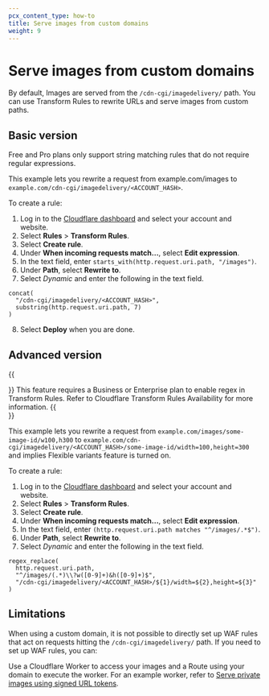 ```yaml
---
pcx_content_type: how-to
title: Serve images from custom domains
weight: 9
---
```


# Serve images from custom domains

By default, Images are served from the `/cdn-cgi/imagedelivery/` path. You can use Transform Rules to rewrite URLs and serve images from custom paths.

## Basic version

Free and Pro plans only support string matching rules that do not require regular expressions.

This example lets you rewrite a request from example.com/images to `example.com/cdn-cgi/imagedelivery/<ACCOUNT_HASH>`.

To create a rule:

1. Log in to the [Cloudflare dashboard](https://dash.cloudflare.com/login) and select your account and website.
2. Select **Rules** > **Transform Rules**.
3. Select **Create rule**.
4. Under **When incoming requests match...**, select **Edit expression**.
5. In the text field, enter `starts_with(http.request.uri.path, "/images")`.
6. Under **Path**, select **Rewrite to**.
7. Select *Dynamic* and enter the following in the text field.

```
concat(
  "/cdn-cgi/imagedelivery/<ACCOUNT_HASH>",
  substring(http.request.uri.path, 7)
)
```

8. Select **Deploy** when you are done.

## ​​Advanced version

{{<Aside type="note">}}
This feature requires a Business or Enterprise plan to enable regex in Transform Rules. Refer to Cloudflare Transform Rules Availability for more information.
{{</Aside>}}

This example lets you rewrite a request from `example.com/images/some-image-id/w100,h300` to `example.com/cdn-cgi/imagedelivery/<ACCOUNT_HASH>/some-image-id/width=100,height=300` and implies Flexible variants feature is turned on.

To create a rule:

1. Log in to the [Cloudflare dashboard](https://dash.cloudflare.com/login) and select your account and website.
2. Select **Rules** > **Transform Rules**.
3. Select **Create rule**.
4. Under **When incoming requests match...**, select **Edit expression**.
5. In the text field, enter `(http.request.uri.path matches "^/images/.*$")`.
6. Under **Path**, select **Rewrite to**.
7. Select *Dynamic* and enter the following in the text field.

```
regex_replace(
  http.request.uri.path,
  "^/images/(.*)\\?w([0-9]+)&h([0-9]+)$",
  "/cdn-cgi/imagedelivery/<ACCOUNT_HASH>/${1}/width=${2},height=${3}"
)
```

## Limitations

When using a custom domain, it is not possible to directly set up WAF rules that act on requests hitting the `/cdn-cgi/imagedelivery/` path. If you need to set up WAF rules, you can:

Use a Cloudflare Worker to access your images and a Route using your domain to execute the worker. For an example worker, refer to [Serve private images using signed URL tokens](/images/serve-images/serve-private-images/).